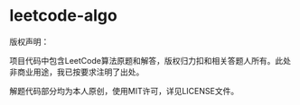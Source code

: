 # leetcode-algo

版权声明：

项目代码中包含LeetCode算法原题和解答，版权归力扣和相关答题人所有。此处非商业用途，我已按要求注明了出处。

解题代码部分均为本人原创，使用MIT许可，详见LICENSE文件。
